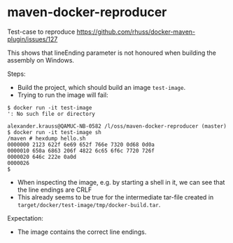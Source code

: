 # maven-docker-reproducer
Test-case to reproduce https://github.com/rhuss/docker-maven-plugin/issues/127

This shows that lineEnding parameter is not honoured when building the assembly on Windows.

Steps:
 * Build the project, which should build an image `test-image`.
 * Trying to run the image will fail:

  ````
  $ docker run -it test-image
  ': No such file or directory

  alexander.krauss@QAMUC-NB-0582 /l/oss/maven-docker-reproducer (master)
  $ docker run -it test-image sh
  /maven # hexdump hello.sh
  0000000 2123 622f 6e69 652f 766e 7320 0d68 0d0a
  0000010 650a 6863 206f 4822 6c65 6f6c 7720 726f
  0000020 646c 222e 0a0d
  0000026
  $
  ````

 * When inspecting the image, e.g. by starting a shell in it, we can see that the line endings are CRLF
 * This already seems to be true for the intermediate tar-file created in `target/docker/test-image/tmp/docker-build.tar`.

Expectation:
 * The image contains the correct line endings.

